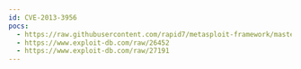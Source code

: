 ```yaml
---
id: CVE-2013-3956
pocs:
  - https://raw.githubusercontent.com/rapid7/metasploit-framework/master/modules/exploits/windows/local/novell_client_nicm.rb
  - https://www.exploit-db.com/raw/26452
  - https://www.exploit-db.com/raw/27191
---
```

